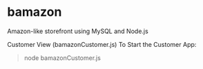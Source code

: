# bamazon

Amazon-like storefront using MySQL and Node.js

Customer View (bamazonCustomer.js)
To Start the Customer App:
>node bamazonCustomer.js

